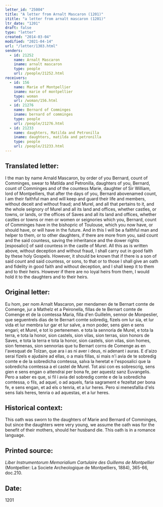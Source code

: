 ```yaml
---
letter_id: "25004"
title: "A letter from Arnalt Mascaron (1201)"
ititle: "a letter from arnalt mascaron (1201)"
ltr_date: "1201"
draft: false
type: "letter"
created: "2014-03-04"
modified: "2021-04-14"
url: "/letter/1303.html"
senders:
  - id: 21252
    name: Arnalt Mascaron
    iname: arnalt mascaron
    type: people
    url: /people/21252.html
receivers:
  - id: 156
    name: Marie of Montpellier
    iname: marie of montpellier
    type: woman
    url: /woman/156.html
  - id: 21276
    name: Bernard of Comminges
    iname: bernard of comminges
    type: people
    url: /people/21276.html
  - id: 21233
    name: daughters, Matilda and Petronilla
    iname: daughters, matilda and petronilla
    type: people
    url: /people/21233.html
---
```

<h2> Translated letter:</h2>I the man by name Arnald Mascaron, by order of you Bernard, count of Comminges, swear to Matilda and Petronilla, daughters of you, Bernard, count of Comminges and of the countess Marie, daughter of Sir William, lord of Montpelliers, that after the days of you, Bernard abovenamed count, I am their faithful man and will keep and guard their life and members, without deceit and without fraud; and Murel, and all that pertains to it, and the whole seignory of Murel and all its land and offices, whether castles, or towns, or lands, or the offices of Saves and all its land and offices, whether castles or towns or men or women or seignories which you, Bernard, count of Comminges have in the bishopric of Toulouse, which you now have, or should have, or will have in the future.  And in this I will be a faithful man and helper to them, or to other daughters, if there are more from you, said count and the said countess, saving the inheritance and the dower rights [esposalici] of said countess in the castle of Murel.  All this as is written above, without deception and without fraud, I shall carry out in good faith by these holy Gospels.  However, it should be known that if there is a son of said count and said countess, or sons, to that or to those I shall give an oath and fidelity in good faith and without deception, and I shall keep it to them and to their heirs.  However if there are no loyal heirs from them, I would hold it to the daughters and to their heirs.
<h2 class="mt-4"> Original letter:</h2>Eu hom, per nom Arnalt Mascaron, per mendamen de te Bernart comte de Comenge, jur a Mathelz et a Peironella, fillas de te Bernart comte de Comenge et de la comtessa Maria, filla d'en Guillelm, sennor de Monpeslier, que seguentrels dias de te Bernart comte sobredig, fizels om lur sia, et lur vida et lur membra lur gar et lur salve, a mon poder, sens gien e sens engari; et Murel, e tot lo pertenemen. e tota la sennoria de Murel, e tota la terra, e tota la honor, sion castels, sion vilas, sion terras, sion honors de Saves, e tota la terra e tota la honor, sion castels, sion vilas, sion homes, sion femenas, sion sennorias que tu Bernart corns de Comenge as en l'avesquat de Tolzan, que ara i as ni aver i deus, ni adenant i auras. E d'aizo serai fizels e ajudaire ad ellas, o a mais fillas, si mais n'i avia de te sobredig comte e de la sobredicha comtessa, salva la heretat e I'esposalici que la sobredicha comtessa a el castel de Murel. Tot aisi con es sobrescrig, sens gien e sens engan o attendrai per bona fe, per aquestz sanz Euvangelis. Pero a saber es que, si fil i avia del sobredig comte e de la sobredicha comtessa, o fils, ad aquel, o ad aquels, faria sagrament e fezeltat per bona fe, e sens engan, et ad els o tenria, et a lur heres. Pero si menesfallia d'els sens lials heres, tenria o ad aquestas, et a lur heres.
<h2 class="mt-4"> Historical context:</h2>This oath was sworn to the daughters of Marie and Bernard of Comminges, but since the daughters were very young, we assume the oath was for the benefit of their mothers, should her husband die.  This oath is in a romance language.
<h2 class="mt-4"> Printed source:</h2><p><em>Liber Instrumentorum Memorialium Cartulaire des Guillems de Montpellier</em> (Montpellier: La Societe Archeologique de Montpelliers, 1884), 365-66, doc.210.</p><h2 class="mt-4"> Date:</h2>1201
